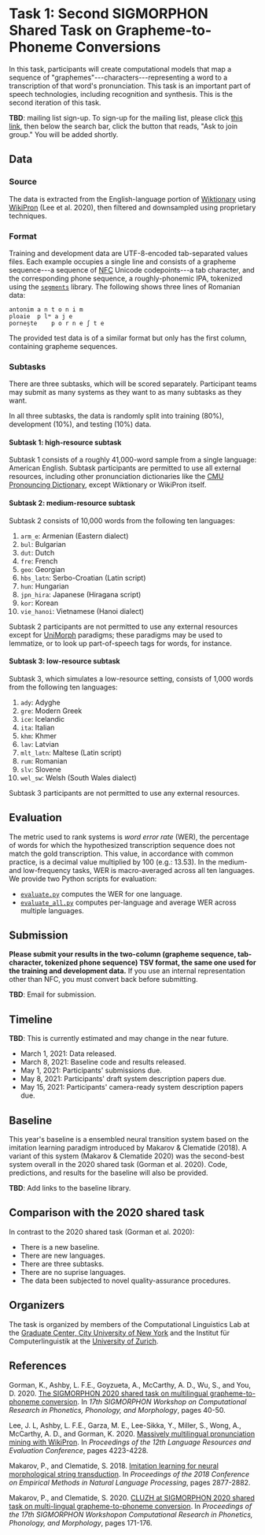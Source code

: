 # Task 1: Second SIGMORPHON Shared Task on Grapheme-to-Phoneme Conversions

In this task, participants will create computational models that map a sequence
of "graphemes"---characters---representing a word to a transcription of that
word's pronunciation. This task is an important part of speech technologies,
including recognition and synthesis. This is the second iteration of this task.

**TBD**: mailing list sign-up.
To sign-up for the mailing list, please click [this link](https://groups.google.com/u/1/g/sigmorphon-2021-task-1), then below the search bar, click the button that reads, "Ask to join group." You will be added shortly.

## Data

### Source

The data is extracted from the English-language portion of
[Wiktionary](https://en.wiktionary.org/) using
[WikiPron](https://github.com/kylebgorman/wikipron) (Lee et al. 2020), then
filtered and downsampled using proprietary techniques.

### Format

Training and development data are UTF-8-encoded tab-separated values files. Each
example occupies a single line and consists of a grapheme sequence---a sequence
of [NFC](https://en.wikipedia.org/wiki/Unicode_equivalence#Normal_forms) Unicode
codepoints---a tab character, and the corresponding phone sequence, a
roughly-phonemic IPA, tokenized using the
[`segments`](https://github.com/cldf/segments) library. The following shows
three lines of Romanian data:

    antonim a n t o n i m
    ploaie  p lʷ a j e
    pornește    p o r n e ʃ t e

The provided test data is of a similar format but only has the first column,
containing grapheme sequences.

### Subtasks

There are three subtasks, which will be scored separately. Participant teams may
submit as many systems as they want to as many subtasks as they want.

In all three subtasks, the data is randomly split into training (80%),
development (10%), and testing (10%) data.

#### Subtask 1: high-resource subtask

Subtask 1 consists of a roughly 41,000-word sample from a single language:
American English. Subtask participants are permitted to use all external
resources, including other pronunciation dictionaries like the [CMU Pronouncing
Dictionary](http://www.speech.cs.cmu.edu/cgi-bin/cmudict), except Wiktionary or
WikiPron itself.

#### Subtask 2: medium-resource subtask

Subtask 2 consists of 10,000 words from the following ten languages:

1.  `arm_e`: Armenian (Eastern dialect)
2.  `bul`: Bulgarian
3.  `dut`: Dutch
4.  `fre`: French
5.  `geo`: Georgian
6.  `hbs_latn`: Serbo-Croatian (Latin script)
7.  `hun`: Hungarian
8.  `jpn_hira`: Japanese (Hiragana script)
9.  `kor`: Korean
10. `vie_hanoi`: Vietnamese (Hanoi dialect)

Subtask 2 participants are not permitted to use any external resources except
for [UniMorph](https://unimorph.github.io/) paradigms; these paradigms may be
used to lemmatize, or to look up part-of-speech tags for words, for instance.

#### Subtask 3: low-resource subtask

Subtask 3, which simulates a low-resource setting, consists of 1,000 words from
the following ten languages:

1.  `ady`: Adyghe
2.  `gre`: Modern Greek
3.  `ice`: Icelandic
4.  `ita`: Italian
5.  `khm`: Khmer
6.  `lav`: Latvian
7.  `mlt_latn`: Maltese (Latin script)
8.  `rum`: Romanian
9.  `slv`: Slovene
10. `wel_sw`: Welsh (South Wales dialect)

Subtask 3 participants are not permitted to use any external resources.

## Evaluation

The metric used to rank systems is *word error rate* (WER), the percentage of
words for which the hypothesized transcription sequence does not match the gold
transcription. This value, in accordance with common practice, is a decimal
value multiplied by 100 (e.g.: 13.53). In the medium- and low-frequency tasks,
WER is macro-averaged across all ten languages. We provide two Python scripts
for evaluation:

-   [`evaluate.py`](evaluation/evaluate.py) computes the WER for one language.
-   [`evaluate_all.py`](evaluation/evaluate_all.py) computes per-language and
    average WER across multiple languages.

## Submission

**Please submit your results in the two-column (grapheme sequence,
tab-character, tokenized phone sequence) TSV format, the same one used for the
training and development data.** If you use an internal representation other
than NFC, you must convert back before submitting.

**TBD**: Email for submission.

## Timeline

**TBD**: This is currently estimated and may change in the near future.

-   March 1, 2021: Data released.
-   March 8, 2021: Baseline code and results released.
-   May 1, 2021: Participants' submissions due.
-   May 8, 2021: Participants' draft system description papers due.
-   May 15, 2021: Participants' camera-ready system description papers due.

## Baseline

This year's baseline is a ensembled neural transition system based on the
imitation learning paradigm introduced by Makarov & Clematide (2018). A variant
of this system (Makarov & Clematide 2020) was the second-best system overall in
the 2020 shared task (Gorman et al. 2020). Code, predictions, and results for
the baseline will also be provided.

**TBD**: Add links to the baseline library.

## Comparison with the 2020 shared task

In contrast to the 2020 shared task (Gorman et al. 2020):

-   There is a new baseline.
-   There are new languages.
-   There are three subtasks.
-   There are no suprise languages.
-   The data been subjected to novel quality-assurance procedures.

## Organizers

The task is organized by members of the Computational Linguistics Lab at the
[Graduate Center, City University of New York](https://gc.cuny.edu/Home) and the
Institut für Computerlinguistik at the [University of
Zurich](https://www.uzh.ch/en.html).

## References

Gorman, K., Ashby, L. F.E., Goyzueta, A., McCarthy, A. D., Wu, S., and You, D.
2020. [The SIGMORPHON 2020 shared task on multilingual grapheme-to-phoneme
conversion](https://www.aclweb.org/anthology/2020.sigmorphon-1.2/). In *17th
SIGMORPHON Workshop on Computational Research in Phonetics, Phonology, and
Morphology*, pages 40-50.

Lee, J. L, Ashby, L. F.E., Garza, M. E., Lee-Sikka, Y., Miller, S., Wong, A.,
McCarthy, A. D., and Gorman, K. 2020. [Massively multilingual pronunciation
mining with WikiPron](https://www.aclweb.org/anthology/2020.lrec-1.521/). In
*Proceedings of the 12th Language Resources and Evaluation Conference*, pages
4223-4228.

Makarov, P., and Clematide, S. 2018. [Imitation learning for neural
morphological string transduction](https://www.aclweb.org/anthology/D18-1314/).
In *Proceedings of the 2018 Conference on Empirical Methods in Natural Language
Processing*, pages 2877-2882.

Makarov, P., and Clematide, S. 2020. [CLUZH at SIGMORPHON 2020 shared task on
multi-lingual grapheme-to-phoneme
conversion](https://www.aclweb.org/anthology/2020.sigmorphon-1.19/). In
*Proceedings of the 17th SIGMORPHON Workshopon Computational Research in
Phonetics, Phonology, and Morphology*, pages 171-176.
